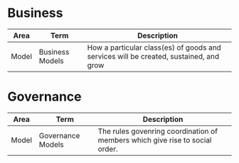 # Business

|Area | Term | Description |
|-----|-------|------------|
|Model| Business Models | How a particular class(es) of goods and services will be created, sustained, and grow| 


# Governance

|Area | Term | Description |
|-----|-------|------------|
|Model| Governance Models|The rules govenring coordination of members which give rise to social order.
